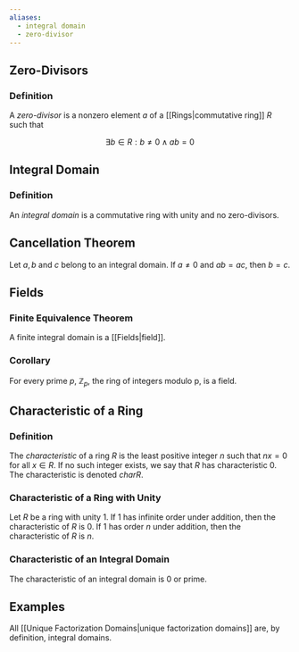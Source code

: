 ```yaml
---
aliases:
  - integral domain
  - zero-divisor
---
```

## Zero-Divisors
### Definition
A _zero-divisor_ is a nonzero element $a$ of a [[Rings|commutative ring]] $R$ such that

$$\exists b\in R: b\neq 0 \land ab = 0$$


## Integral Domain
### Definition
An _integral domain_ is a commutative ring with unity and no zero-divisors.


## Cancellation Theorem
Let $a, b$ and $c$ belong to an integral domain. If $a \neq 0$ and $ab = ac$, then $b = c$.

## Fields
### Finite Equivalence Theorem
A finite integral domain is a [[Fields|field]].

### Corollary
For every prime $p$, $\mathbb{Z}_p$, the ring of integers modulo p, is a field.

## Characteristic of a Ring
### Definition
The _characteristic_ of a ring $R$ is the least positive integer $n$ such that $nx = 0$ for all $x \in R$. If no such integer exists, we say that $R$ has characteristic $0$. The characteristic is denoted $char R$.

### Characteristic of a Ring with Unity
Let $R$ be a ring with unity $1$. If $1$ has infinite order under addition, then the characteristic of $R$ is $0$. If $1$ has order $n$ under addition, then the characteristic of $R$ is $n$.

### Characteristic of an Integral Domain
The characteristic of an integral domain is $0$ or prime.

## Examples

All [[Unique Factorization Domains|unique factorization domains]] are, by definition, integral domains.